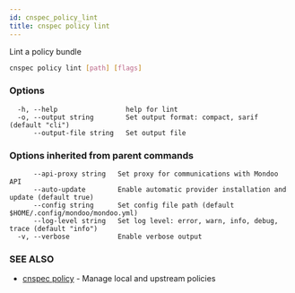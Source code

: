 ```yaml
---
id: cnspec_policy_lint
title: cnspec policy lint
---
```


Lint a policy bundle

```bash
cnspec policy lint [path] [flags]
```

### Options

```
  -h, --help                 help for lint
  -o, --output string        Set output format: compact, sarif (default "cli")
      --output-file string   Set output file
```

### Options inherited from parent commands

```
      --api-proxy string   Set proxy for communications with Mondoo API
      --auto-update        Enable automatic provider installation and update (default true)
      --config string      Set config file path (default $HOME/.config/mondoo/mondoo.yml)
      --log-level string   Set log level: error, warn, info, debug, trace (default "info")
  -v, --verbose            Enable verbose output
```

### SEE ALSO

- [cnspec policy](cnspec_policy.md) - Manage local and upstream policies
